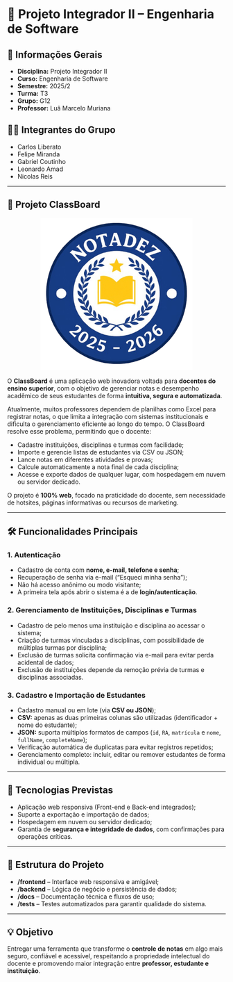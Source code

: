 # 📘 Projeto Integrador II – Engenharia de Software  

## 📌 Informações Gerais
- **Disciplina:** Projeto Integrador II  
- **Curso:** Engenharia de Software  
- **Semestre:** 2025/2  
- **Turma:** T3  
- **Grupo:** G12  
- **Professor:** Luâ Marcelo Muriana  

## 👨‍💻 Integrantes do Grupo
- Carlos Liberato  
- Felipe Miranda  
- Gabriel Coutinho  
- Leonardo Amad  
- Nicolas Reis  

---

## 🌟 Projeto ClassBoard

<p align="center">
  <img src="public/img/NotaDez_Logo.png" alt="Logo ClassBoard" width="350"/>
</p>

O **ClassBoard** é uma aplicação web inovadora voltada para **docentes do ensino superior**, com o objetivo de gerenciar notas e desempenho acadêmico de seus estudantes de forma **intuitiva, segura e automatizada**.  

Atualmente, muitos professores dependem de planilhas como Excel para registrar notas, o que limita a integração com sistemas institucionais e dificulta o gerenciamento eficiente ao longo do tempo. O ClassBoard resolve esse problema, permitindo que o docente:

- Cadastre instituições, disciplinas e turmas com facilidade;  
- Importe e gerencie listas de estudantes via CSV ou JSON;  
- Lance notas em diferentes atividades e provas;  
- Calcule automaticamente a nota final de cada disciplina;  
- Acesse e exporte dados de qualquer lugar, com hospedagem em nuvem ou servidor dedicado.  

O projeto é **100% web**, focado na praticidade do docente, sem necessidade de hotsites, páginas informativas ou recursos de marketing.

---

## 🛠 Funcionalidades Principais

### 1. Autenticação
- Cadastro de conta com **nome, e-mail, telefone e senha**;  
- Recuperação de senha via e-mail (“Esqueci minha senha”);  
- Não há acesso anônimo ou modo visitante;  
- A primeira tela após abrir o sistema é a de **login/autenticação**.  

### 2. Gerenciamento de Instituições, Disciplinas e Turmas
- Cadastro de pelo menos uma instituição e disciplina ao acessar o sistema;  
- Criação de turmas vinculadas a disciplinas, com possibilidade de múltiplas turmas por disciplina;  
- Exclusão de turmas solicita confirmação via e-mail para evitar perda acidental de dados;  
- Exclusão de instituições depende da remoção prévia de turmas e disciplinas associadas.  

### 3. Cadastro e Importação de Estudantes
- Cadastro manual ou em lote (via **CSV ou JSON**);  
- **CSV:** apenas as duas primeiras colunas são utilizadas (identificador + nome do estudante);  
- **JSON:** suporta múltiplos formatos de campos (`id`, `RA`, `matrícula` e `nome`, `fullName`, `completeName`);  
- Verificação automática de duplicatas para evitar registros repetidos;  
- Gerenciamento completo: incluir, editar ou remover estudantes de forma individual ou múltipla.

---

## 🚀 Tecnologias Previstas
- Aplicação web responsiva (Front-end e Back-end integrados);  
- Suporte a exportação e importação de dados;  
- Hospedagem em nuvem ou servidor dedicado;  
- Garantia de **segurança e integridade de dados**, com confirmações para operações críticas.  

---

## 📄 Estrutura do Projeto
- **/frontend** – Interface web responsiva e amigável;  
- **/backend** – Lógica de negócio e persistência de dados;  
- **/docs** – Documentação técnica e fluxos de uso;  
- **/tests** – Testes automatizados para garantir qualidade do sistema.  

---

## 💡 Objetivo
Entregar uma ferramenta que transforme o **controle de notas** em algo mais seguro, confiável e acessível, respeitando a propriedade intelectual do docente e promovendo maior integração entre **professor, estudante e instituição**.
